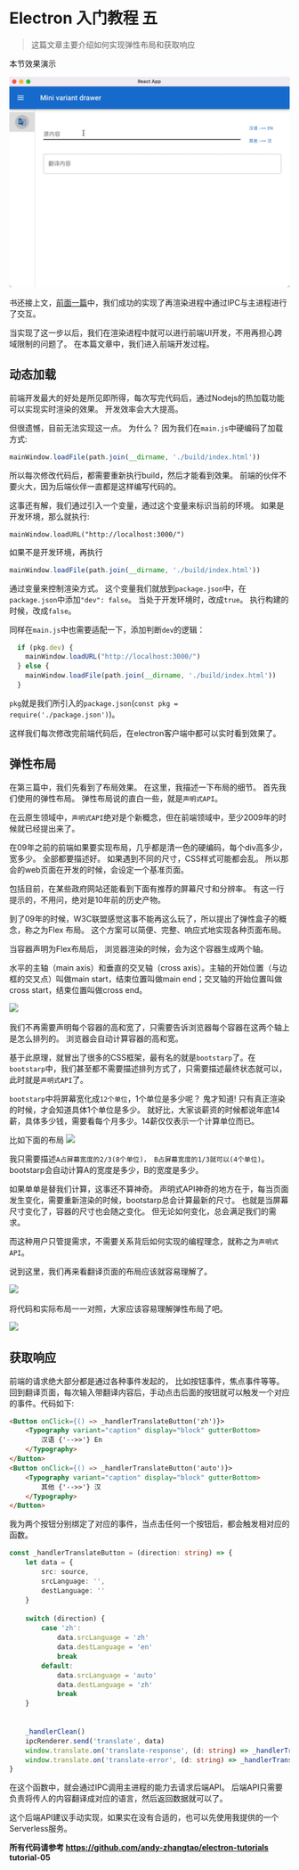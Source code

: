 # Electron 入门教程 五
> 这篇文章主要介绍如何实现弹性布局和获取响应

本节效果演示

![](pic/t05.gif)


书还接上文，[前面一篇](/doc/front/electron/use-electron-04.md)中，我们成功的实现了再渲染进程中通过IPC与主进程进行了交互。

当实现了这一步以后，我们在渲染进程中就可以进行前端UI开发，不用再担心跨域限制的问题了。 在本篇文章中，我们进入前端开发过程。

## 动态加载

前端开发最大的好处是所见即所得，每次写完代码后，通过Nodejs的热加载功能可以实现实时渲染的效果。 开发效率会大大提高。

但很遗憾，目前无法实现这一点。 为什么？ 因为我们在`main.js`中硬编码了加载方式:

```typescript
mainWindow.loadFile(path.join(__dirname, './build/index.html'))
```

所以每次修改代码后，都需要重新执行build，然后才能看到效果。 前端的伙伴不要火大，因为后端伙伴一直都是这样编写代码的。

这事还有解，我们通过引入一个变量，通过这个变量来标识当前的环境。 如果是开发环境，那么就执行:
```
mainWindow.loadURL("http://localhost:3000/")
```
如果不是开发环境，再执行
```typescript
mainWindow.loadFile(path.join(__dirname, './build/index.html'))
```

通过变量来控制渲染方式。 这个变量我们就放到`package.json`中，在`package.json`中添加`"dev": false`。 当处于开发环境时，改成`true`。 执行构建的时候，改成`false`。

同样在`main.js`中也需要适配一下，添加判断`dev`的逻辑：
```ts
  if (pkg.dev) {
    mainWindow.loadURL("http://localhost:3000/")
  } else {
    mainWindow.loadFile(path.join(__dirname, './build/index.html'))
  }
```

`pkg`就是我们所引入的`package.json`(`const pkg = require('./package.json')`)。

这样我们每次修改完前端代码后，在electron客户端中都可以实时看到效果了。

## 弹性布局

在第三篇中，我们先看到了布局效果。 在这里，我描述一下布局的细节。 首先我们使用的弹性布局。 弹性布局说的直白一些，就是`声明式API`。

在云原生领域中，`声明式API`绝对是个新概念，但在前端领域中，至少2009年的时候就已经提出来了。

在09年之前的前端如果要实现布局，几乎都是清一色的硬编码，每个div高多少，宽多少。 全部都要描述好。 如果遇到不同的尺寸，CSS样式可能都会乱。 所以那会的web页面在开发的时候，会设定一个基准页面。

包括目前，在某些政府网站还能看到下面有推荐的屏幕尺寸和分辨率。 有这一行提示的，不用问，绝对是10年前的历史产物。

到了09年的时候，W3C联盟感觉这事不能再这么玩了，所以提出了弹性盒子的概念，称之为Flex 布局。 这个方案可以简便、完整、响应式地实现各种页面布局。

当容器声明为Flex布局后， 浏览器渲染的时候，会为这个容器生成两个轴。

水平的主轴（main axis）和垂直的交叉轴（cross axis）。主轴的开始位置（与边框的交叉点）叫做main start，结束位置叫做main end；交叉轴的开始位置叫做cross start，结束位置叫做cross end。

![](https://tva1.sinaimg.cn/large/008i3skNly1gyw2gztoxsj30w20j875p.jpg)

我们不再需要声明每个容器的高和宽了，只需要告诉浏览器每个容器在这两个轴上是怎么排列的。 浏览器会自动计算容器的高和宽。

基于此原理，就冒出了很多的CSS框架，最有名的就是`bootstarp`了。在`bootstarp`中，我们甚至都不需要描述排列方式了，只需要描述最终状态就可以，此时就是`声明式API`了。

`bootstarp`中将屏幕宽化成`12个单位`，1个单位是多少呢？  鬼才知道! 只有真正渲染的时候，才会知道具体1个单位是多少。  就好比，大家谈薪资的时候都说年底14薪，具体多少钱，需要看每个月多少。14薪仅仅表示一个计算单位而已。

比如下面的布局
![](https://tva1.sinaimg.cn/large/008i3skNly1gyw2oiv7euj318u07kdga.jpg)

我只需要描述`A占屏幕宽度的2/3(8个单位)， B占屏幕宽度的1/3就可以(4个单位)`。 bootstarp会自动计算A的宽度是多少，B的宽度是多少。

如果单单是替我们计算，这事还不算神奇。  声明式API神奇的地方在于，每当页面发生变化，需要重新渲染的时候，bootstarp总会计算最新的尺寸。 也就是当屏幕尺寸变化了，容器的尺寸也会随之变化。 但无论如何变化，总会满足我们的需求。

而这种用户只管提需求，不需要关系背后如何实现的编程理念，就称之为`声明式API`。

说到这里，我们再来看翻译页面的布局应该就容易理解了。

![](https://tva1.sinaimg.cn/large/008i3skNly1gyw2utmlwbj30ic0d4ab9.jpg)

将代码和实际布局一一对照，大家应该容易理解弹性布局了吧。

![](https://tva1.sinaimg.cn/large/008i3skNly1gyw2ws64wkj315y0ccdhx.jpg)

## 获取响应

前端的请求绝大部分都是通过各种事件发起的， 比如按钮事件，焦点事件等等。  回到翻译页面，每次输入带翻译内容后，手动点击后面的按钮就可以触发一个对应的事件。代码如下:

```html
<Button onClick={() => _handlerTranslateButton('zh')}>
    <Typography variant="caption" display="block" gutterBottom>
        汉语 {'-->>'} En
    </Typography>
</Button>
<Button onClick={() => _handlerTranslateButton('auto')}>
    <Typography variant="caption" display="block" gutterBottom>
        其他 {'-->>'} 汉
    </Typography>
</Button>
```
我为两个按钮分别绑定了对应的事件，当点击任何一个按钮后，都会触发相对应的函数。

```ts
const _handlerTranslateButton = (direction: string) => {
    let data = {
        src: source,
        srcLanguage: '',
        destLanguage: ''
    }

    switch (direction) {
        case 'zh':
            data.srcLanguage = 'zh'
            data.destLanguage = 'en'
            break
        default:
            data.srcLanguage = 'auto'
            data.destLanguage = 'zh'
            break
    }


    _handlerClean()
    ipcRenderer.send('translate', data)
    window.translate.on('translate-response', (d: string) => _handlerTranslateSuc(d))
    window.translate.on('translate-error', (d: string) => _handlerTranslateErr(d))
}
```

在这个函数中，就会通过IPC调用主进程的能力去请求后端API。 后端API只需要负责将传人的内容翻译成对应的语言，然后返回数据就可以了。

这个后端API建议手动实现，如果实在没有合适的，也可以先使用我提供的一个Serverless服务。

**所有代码请参考 https://github.com/andy-zhangtao/electron-tutorials tutorial-05**